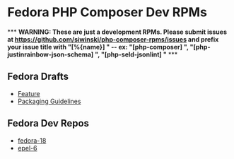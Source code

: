 Fedora PHP Composer Dev RPMs
============================

*** **WARNING: These are just a development RPMs.  Please submit issues at <https://github.com/siwinski/php-composer-rpms/issues> and prefix your issue title with "[%{name}] " -- ex: "[php-composer] ", "[php-justinrainbow-json-schema] ", "[php-seld-jsonlint] "** ***

Fedora Drafts
-------------
* [Feature](http://fedoraproject.org/wiki/Features/PhpComposer)
* [Packaging Guidelines](https://fedoraproject.org/wiki/User:Siwinski/Draft:Packaging:PhpComposer)

Fedora Dev Repos
----------------
* [fedora-18](http://repos.fedorapeople.org/repos/siwinski/php-composer/fedora-php-composer.repo)
* [epel-6](http://repos.fedorapeople.org/repos/siwinski/php-composer/epel-php-composer.repo)

